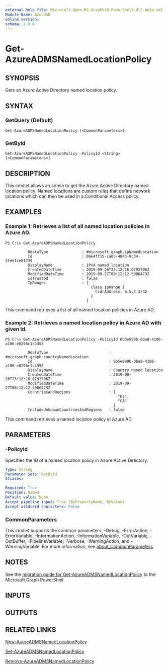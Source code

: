```yaml
---
external help file: Microsoft.Open.MS.GraphV10.PowerShell.dll-Help.xml
Module Name: AzureAD
online version:
schema: 2.0.0
---
```


# Get-AzureADMSNamedLocationPolicy

## SYNOPSIS
Gets an Azure Active Directory named location policy.

## SYNTAX

### GetQuery (Default)
```
Get-AzureADMSNamedLocationPolicy [<CommonParameters>]
```

### GetById
```
Get-AzureADMSNamedLocationPolicy -PolicyId <String> [<CommonParameters>]
```

## DESCRIPTION
This cmdlet allows an admin to get the Azure Active Directory named location policy.
Named locations are custom rules that define network locations which can then be used in a Conditional Access policy.

## EXAMPLES

### Example 1: Retrieves a list of all named location policies in Azure AD.
```
PS C:\> Get-AzureADMSNamedLocationPolicy

          OdataType               : #microsoft.graph.ipNamedLocation
          Id                      : 06e4ff15-ca6b-4843-9c34-3fdd1ce8f739
          DisplayName             : IPv4 named location
          CreatedDateTime         : 2019-09-26T23:12:16.0792706Z
          ModifiedDateTime        : 2019-09-27T00:12:12.5986473Z
          IsTrusted               : false
          IpRanges                : {
                                      class IpRange {
                                        CidrAddress: 6.5.4.3/32
                                      }
                                    }
```

This command retrieves a list of all named location policies in Azure AD.

### Example 2: Retrieves a named location policy in Azure AD with given Id.
```
PS C:\> Get-AzureADMSNamedLocationPolicy -PolicyId 6b5e999b-0ba8-4186-a106-e0296c1c4358

          OdataType                           : #microsoft.graph.countryNamedLocation
          Id                                  : 6b5e999b-0ba8-4186-a106-e0296c1c4358
          DisplayName                         : Country named location
          CreatedDateTime                     : 2019-09-26T23:12:16.0792706Z
          ModifiedDateTime                    : 2019-09-27T00:12:12.5986473Z
          CountriesAndRegions                 : [
                                                  "US",
                                                  "CA"
                                                ]
          IncludeUnknownCountriesAndRegions   : false
```

This command retrieves a named location policy in Azure AD.

## PARAMETERS

### -PolicyId
Specifies the ID of a named location policy in Azure Active Directory.

```yaml
Type: String
Parameter Sets: GetById
Aliases:

Required: True
Position: Named
Default value: None
Accept pipeline input: True (ByPropertyName, ByValue)
Accept wildcard characters: False
```

### CommonParameters
This cmdlet supports the common parameters: -Debug, -ErrorAction, -ErrorVariable, -InformationAction, -InformationVariable, -OutVariable, -OutBuffer, -PipelineVariable, -Verbose, -WarningAction, and -WarningVariable. For more information, see [about_CommonParameters](http://go.microsoft.com/fwlink/?LinkID=113216).

## NOTES

See the [migration guide for Get-AzureADMSNamedLocationPolicy](./migrate/Get-AzureADMSNamedLocationPolicy.md) to the Microsoft Graph PowerShell.

## INPUTS

## OUTPUTS

## RELATED LINKS

[New-AzureADMSNamedLocationPolicy](New-AzureADMSNamedLocationPolicy.md)

[Set-AzureADMSNamedLocationPolicy](Set-AzureADMSNamedLocationPolicy.md)

[Remove-AzureADMSNamedLocationPolicy](Remove-AzureADMSNamedLocationPolicy.md)

